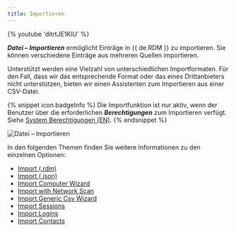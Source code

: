```yaml
---
title: Importieren
---
```

{% youtube 'ditrtJE1KlU' %}  

***Datei – Importieren*** ermöglicht Einträge in {{ de.RDM }} zu importieren. Sie können verschiedene Einträge aus mehreren Quellen importieren.

Unterstützt werden eine Vielzahl von unterschiedlichen Importformaten. Für den Fall, dass wir das entsprechende Format oder das eines Drittanbieters nicht unterstützen, bieten wir einen Assistenten zum Importieren aus einer CSV-Datei.

{% snippet icon.badgeInfo %} 
Die Importfunktion ist nur aktiv, wenn der Benutzer über die erforderlichen ***Berechtigungen*** zum Importieren verfügt. Siehe [System Berechtigungen (EN)](/rdm/windows/commands/administration/settings/system-permissions).
{% endsnippet %}
 
![Datei – Importieren](https://webdevolutions.azureedge.net/docs/de/rdm/windows/clip11281.png) 

In den folgenden Themen finden Sie weitere Informationen zu den einzelnen Optionen:  

* [Import (.rdm)](/rdm/windows/commands/file/import/rdm/) 
* [Import (.json)](/rdm/windows/commands/file/import/json/) 
* [Import Computer Wizard](/rdm/windows/commands/file/import/computer-wizard/) 
* [Import with Network Scan](/rdm/windows/commands/file/import/network-scan/) 
* [Import Generic Csv Wizard](/rdm/windows/commands/file/import/generic-csv-wizard/) 
* [Import Sessions](/rdm/windows/commands/file/import/sessions/) 
* [Import Logins](/rdm/windows/commands/file/import/logins/) 
* [Import Contacts](/rdm/windows/commands/file/import/contacts/) 
